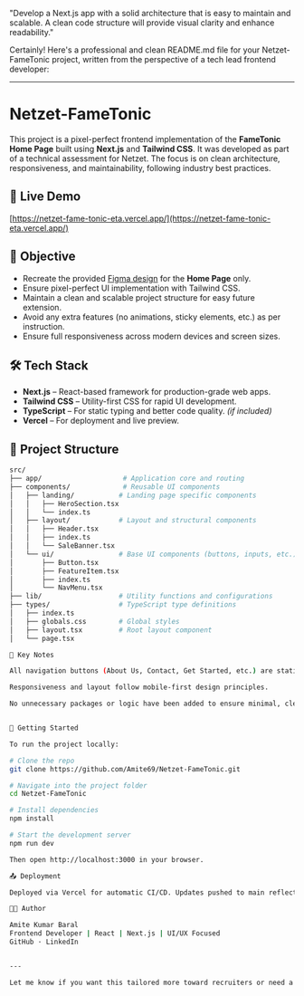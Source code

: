 
"Develop a Next.js app with a solid architecture that is easy to maintain and scalable. A clean code structure will provide visual clarity and enhance readability."


Certainly! Here's a professional and clean README.md file for your Netzet-FameTonic project, written from the perspective of a tech lead frontend developer:


---

# Netzet-FameTonic

This project is a pixel-perfect frontend implementation of the **FameTonic Home Page** built using **Next.js** and **Tailwind CSS**. It was developed as part of a technical assessment for Netzet. The focus is on clean architecture, responsiveness, and maintainability, following industry best practices.

## 🔗 Live Demo

[https://netzet-fame-tonic-eta.vercel.app/](https://netzet-fame-tonic-eta.vercel.app/)

## 🎯 Objective

- Recreate the provided [Figma design](https://www.figma.com/design/CeIAZvl524VDP3SpRmDuT5/Fametonic-Open?node-id=1-141&t=niDmCrnhS5PUipNv-1) for the **Home Page** only.
- Ensure pixel-perfect UI implementation with Tailwind CSS.
- Maintain a clean and scalable project structure for easy future extension.
- Avoid any extra features (no animations, sticky elements, etc.) as per instruction.
- Ensure full responsiveness across modern devices and screen sizes.

## 🛠️ Tech Stack

- **Next.js** – React-based framework for production-grade web apps.
- **Tailwind CSS** – Utility-first CSS for rapid UI development.
- **TypeScript** – For static typing and better code quality. *(if included)*
- **Vercel** – For deployment and live preview.

## 📁 Project Structure

```bash
src/
├── app/                    # Application core and routing
├── components/             # Reusable UI components
│   ├── landing/           # Landing page specific components
│   │   ├── HeroSection.tsx
│   │   └── index.ts
│   ├── layout/            # Layout and structural components
│   │   ├── Header.tsx
│   │   ├── index.ts
│   │   └── SaleBanner.tsx
│   └── ui/                # Base UI components (buttons, inputs, etc.)
│       ├── Button.tsx
│       ├── FeatureItem.tsx
│       ├── index.ts
│       └── NavMenu.tsx
├── lib/                   # Utility functions and configurations
├── types/                 # TypeScript type definitions
│   ├── index.ts
│   ├── globals.css        # Global styles
│   ├── layout.tsx         # Root layout component
│   └── page.tsx       

📌 Key Notes

All navigation buttons (About Us, Contact, Get Started, etc.) are static and currently do not perform any actions as per the task brief.

Responsiveness and layout follow mobile-first design principles.

No unnecessary packages or logic have been added to ensure minimal, clean delivery.


🚀 Getting Started

To run the project locally:

# Clone the repo
git clone https://github.com/Amite69/Netzet-FameTonic.git

# Navigate into the project folder
cd Netzet-FameTonic

# Install dependencies
npm install

# Start the development server
npm run dev

Then open http://localhost:3000 in your browser.

📤 Deployment

Deployed via Vercel for automatic CI/CD. Updates pushed to main reflect live.

👨‍💻 Author

Amite Kumar Baral
Frontend Developer | React | Next.js | UI/UX Focused
GitHub · LinkedIn


---

Let me know if you want this tailored more toward recruiters or need a simplified version.

